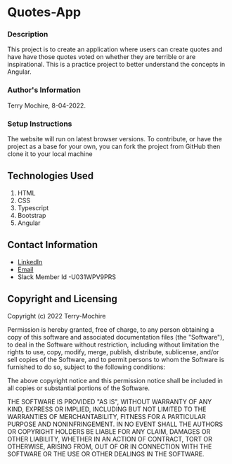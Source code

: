 # Quotes-App

<!-- <img src="./assets/Screenshot 2022-04-11 at 04.17.46" width="100%" height="100%"> -->

### Description
This project is to create an application where users can create quotes and have have those quotes voted on whether they are terrible or are inspirational. This is a practice project to better understand the concepts in Angular.

### Author's Information
Terry Mochire, 8-04-2022.

### Setup Instructions
The website will run on latest browser versions. To contribute, or have the project as a base for your own, you can fork the project from GitHub then clone it to your local machine

## Technologies Used
1. HTML
2. CSS
3. Typescript
4. Bootstrap
6. Angular

## Contact Information
* [LinkedIn](https://www.linkedin.com/in/terry-mochire/)
* [Email](terrymochire@gmail.com)
* Slack Member Id -U031WPV9PRS

## Copyright and Licensing
Copyright (c) 2022 Terry-Mochire

Permission is hereby granted, free of charge, to any person obtaining a copy of this software and associated documentation files (the "Software"), to deal in the Software without restriction, including without limitation the rights to use, copy, modify, merge, publish, distribute, sublicense, and/or sell copies of the Software, and to permit persons to whom the Software is furnished to do so, subject to the following conditions:

The above copyright notice and this permission notice shall be included in all copies or substantial portions of the Software.

THE SOFTWARE IS PROVIDED "AS IS", WITHOUT WARRANTY OF ANY KIND, EXPRESS OR IMPLIED, INCLUDING BUT NOT LIMITED TO THE WARRANTIES OF MERCHANTABILITY, FITNESS FOR A PARTICULAR PURPOSE AND NONINFRINGEMENT. IN NO EVENT SHALL THE AUTHORS OR COPYRIGHT HOLDERS BE LIABLE FOR ANY CLAIM, DAMAGES OR OTHER LIABILITY, WHETHER IN AN ACTION OF CONTRACT, TORT OR OTHERWISE, ARISING FROM, OUT OF OR IN CONNECTION WITH THE SOFTWARE OR THE USE OR OTHER DEALINGS IN THE SOFTWARE.

